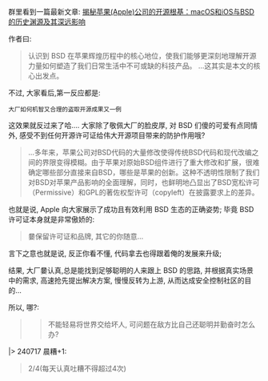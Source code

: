 群里看到一篇最新文章:
[揭秘苹果(Apple)公司的开源根基：macOS和iOS与BSD的历史渊源及其深远影响](https://mp.weixin.qq.com/s/BKQez6YyxyuDtTxgeHk1Kg)

作者曰:

> 认识到 BSD 在苹果辉煌历程中的核心地位，使我们能够更深刻地理解开源力量如何塑造了我们日常生活中不可或缺的科技产品。
> ...这其实是本文的核心出发点。


不过, 大家看后,第一反应都是:
    
    大厂如何机智又合理的盗取开源成果又一例

这效果就反过来了哈....
大家除了敬佩大厂的脸皮厚,
对 BSD 们傻的可爱有点同情外,
感受不到任何开源许可证给伟大开源项目带来的防护作用哦?

> ...多年来，苹果公司对BSD代码的大量修改使得传统BSD代码和现代改编之间的界限变得模糊。由于苹果对原始BSD组件进行了重大修改和扩展，很难确定哪些部分直接来自BSD，哪些是苹果的创新。这种不透明性限制了我们对BSD对苹果产品影响的全面理解，同时，也鲜明地凸显出了BSD宽松许可（Permissive）和GPL的著佐权型许可（copyleft）在披露要求上的差异。

也就是说, Apple 向大家展示了成功且有效利用 BSD 生态的正确姿势;
毕竟 BSD 许可证本身就是非常傲娇的:

> 嘦保留许可证和品牌, 其它的你随意...

言下之意也就是说, 反正你看不懂, 代码拿去也得跟着俺的发展来升级;

结果, 大厂嘦认真,总是能找到足够聪明的人来跟上 BSD 的思路, 并根据真实场景中的需求, 高速抢先提出解决方案, 慢慢反转为上游, 从而达成安全控制社区的目的...

所以, 哪?: 

>> 不能轻易将世界交给坏人, 可问题在敌方比自己还聪明并勤奋时怎么办?

|> 240717 晨糟+1:
> 2/4(每天认真吐糟不得超过4次)

